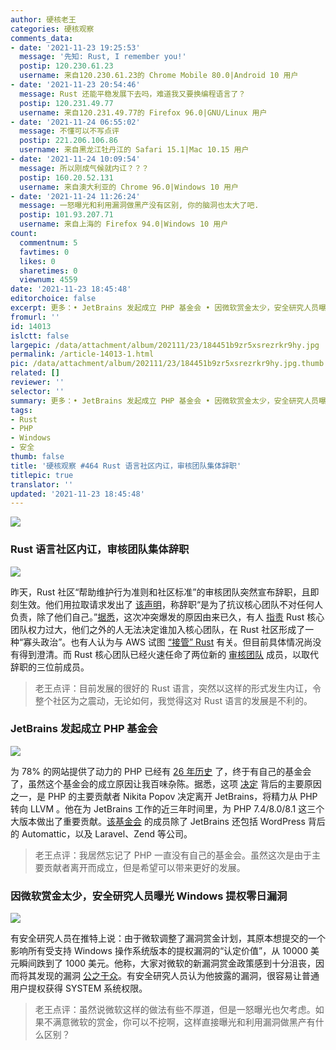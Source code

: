 ```yaml
---
author: 硬核老王
categories: 硬核观察
comments_data:
- date: '2021-11-23 19:25:53'
  message: '先知: Rust, I remember you!'
  postip: 120.230.61.23
  username: 来自120.230.61.23的 Chrome Mobile 80.0|Android 10 用户
- date: '2021-11-23 20:54:46'
  message: Rust 还能平稳发展下去吗，难道我又要换编程语言了？
  postip: 120.231.49.77
  username: 来自120.231.49.77的 Firefox 96.0|GNU/Linux 用户
- date: '2021-11-24 06:55:02'
  message: 不懂可以不写点评
  postip: 221.206.106.86
  username: 来自黑龙江牡丹江的 Safari 15.1|Mac 10.15 用户
- date: '2021-11-24 10:09:54'
  message: 所以刚成气候就内讧？？？
  postip: 160.20.52.131
  username: 来自澳大利亚的 Chrome 96.0|Windows 10 用户
- date: '2021-11-24 11:26:24'
  message: 一怒曝光和利用漏洞做黑产没有区别, 你的脑洞也太大了吧.
  postip: 101.93.207.71
  username: 来自上海的 Firefox 94.0|Windows 10 用户
count:
  commentnum: 5
  favtimes: 0
  likes: 0
  sharetimes: 0
  viewnum: 4559
date: '2021-11-23 18:45:48'
editorchoice: false
excerpt: 更多：• JetBrains 发起成立 PHP 基金会 • 因微软赏金太少，安全研究人员曝光 Windows 提权零日漏洞
fromurl: ''
id: 14013
islctt: false
largepic: /data/attachment/album/202111/23/184451b9zr5xsrezrkr9hy.jpg
permalink: /article-14013-1.html
pic: /data/attachment/album/202111/23/184451b9zr5xsrezrkr9hy.jpg.thumb.jpg
related: []
reviewer: ''
selector: ''
summary: 更多：• JetBrains 发起成立 PHP 基金会 • 因微软赏金太少，安全研究人员曝光 Windows 提权零日漏洞
tags:
- Rust
- PHP
- Windows
- 安全
thumb: false
title: '硬核观察 #464 Rust 语言社区内讧，审核团队集体辞职'
titlepic: true
translator: ''
updated: '2021-11-23 18:45:48'
---
```


![](/data/attachment/album/202111/23/184451b9zr5xsrezrkr9hy.jpg)


### Rust 语言社区内讧，审核团队集体辞职


![](/data/attachment/album/202111/23/184501liagfgq5uddxq8u1.jpg)


昨天，Rust 社区“帮助维护行为准则和社区标准”的审核团队突然宣布辞职，且即刻生效。他们用拉取请求发出了 [该声明](https://github.com/rust-lang/team/pull/671)，称辞职“是为了抗议核心团队不对任何人负责，除了他们自己。”[据悉](https://thenewstack.io/rust-mod-team-resigns-in-protest-of-unaccountable-core-team/)，这次冲突爆发的原因由来已久，有人 [指责](https://twitter.com/adamhjk/status/1462812664590045184) Rust 核心团队权力过大，他们之外的人无法决定谁加入核心团队，在 Rust 社区形成了一种“寡头政治”。也有人认为与 AWS 试图 [“接管” Rust](https://www.infoworld.com/article/3633002/the-future-of-rust.html) 有关。但目前具体情况尚没有得到澄清。而 Rust 核心团队已经火速任命了两位新的 [审核团队](https://www.rust-lang.org/governance/teams/moderation) 成员，以取代辞职的三位前成员。



> 
> 老王点评：目前发展的很好的 Rust 语言，突然以这样的形式发生内讧，令整个社区为之震动，无论如何，我觉得这对 Rust 语言的发展是不利的。
> 
> 
> 


### JetBrains 发起成立 PHP 基金会


![](/data/attachment/album/202111/23/184519whormoz5u9vhhm3l.jpg)


为 78% 的网站提供了动力的 PHP 已经有 [26 年历史](https://www.jetbrains.com/lp/php-25/) 了，终于有自己的基金会了，虽然这个基金会的成立原因让我百味杂陈。据悉，这项 [决定](https://blog.jetbrains.com/phpstorm/2021/11/the-php-foundation/) 背后的主要原因之一，是 PHP 的主要贡献者 Nikita Popov 决定离开 JetBrains，将精力从 PHP 转向 LLVM 。他在为 JetBrains 工作的近三年时间里，为 PHP 7.4/8.0/8.1 这三个大版本做出了重要贡献。[该基金会](https://opencollective.com/phpfoundation) 的成员除了 JetBrains 还包括 WordPress 背后的 Automattic，以及 Laravel、Zend 等公司。



> 
> 老王点评：我居然忘记了 PHP 一直没有自己的基金会。虽然这次是由于主要贡献者离开而成立，但是希望可以带来更好的发展。
> 
> 
> 


### 因微软赏金太少，安全研究人员曝光 Windows 提权零日漏洞


![](/data/attachment/album/202111/23/184533z8tmm2m2oq0qjzo2.jpg)


有安全研究人员在推特上说：由于微软调整了漏洞赏金计划，其原本想提交的一个影响所有受支持 Windows 操作系统版本的提权漏洞的“认定价值”，从 10000 美元瞬间跌到了 1000 美元。他称，大家对微软的新漏洞赏金政策感到十分沮丧，因而将其发现的漏洞 [公之于众](https://github.com/klinix5/InstallerFileTakeOver)。有安全研究人员认为他披露的漏洞，很容易让普通用户提权获得 SYSTEM 系统权限。



> 
> 老王点评：虽然说微软这样的做法有些不厚道，但是一怒曝光也欠考虑。如果不满意微软的赏金，你可以不挖啊，这样直接曝光和利用漏洞做黑产有什么区别？
> 
> 
>